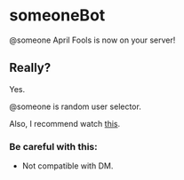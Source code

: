 # someoneBot
@someone April Fools is now on your server!

## Really?

Yes.

@someone is random user selector.

Also, I recommend watch [this](https://www.youtube.com/watch?v=BeG5FqTpl9U).

### Be careful with this:
 - Not compatible with DM.
